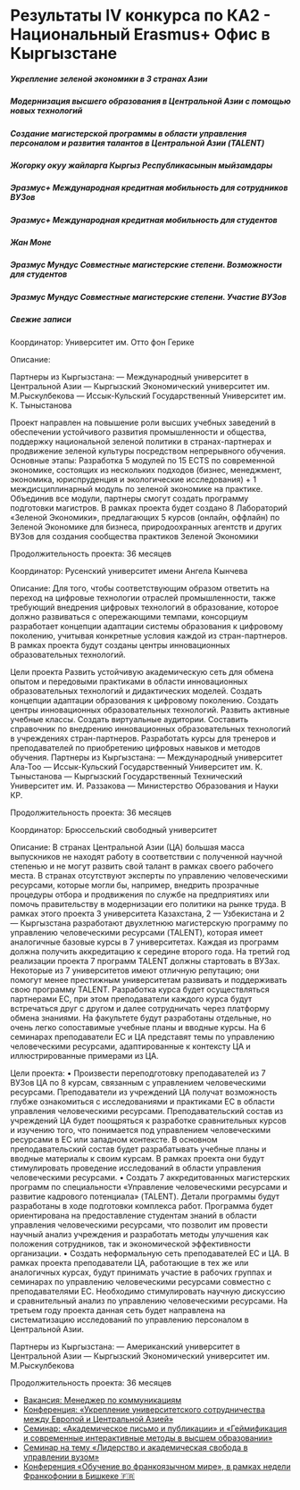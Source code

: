 # Результаты IV конкурса по КА2 - Национальный Erasmus+ Офис в Кыргызстане

##### Укрепление зеленой экономики в 3 странах Азии

##### Модернизация высшего образования в Центральной Азии с помощью новых технологий

##### Создание магистерской программы в области управления персоналом и развития талантов в Центральной Азии (TALENT)

##### Жогорку окуу жайларга Кыргыз Республикасынын мыйзамдары

##### Эразмус+ Международная кредитная мобильность для сотрудников ВУЗов

##### Эразмус+ Международная кредитная мобильность для студентов

##### Жан Моне

##### Эразмус Мундус Совместные магистерские степени. Возможности для студентов

##### Эразмус Мундус Совместные магистерские степени. Участие ВУЗов

##### Свежие записи

Координатор: Университет им. Отто фон Герике

Описание:

Партнеры из Кыргызстана:
— Международный университет в Центральной Азии
— Кыргызский Экономический университет им. М.Рыскулбекова
— Иссык-Кульский Государственный Университет им. К. Тыныстанова

Проект направлен на повышение роли высших учебных заведений в обеспечении устойчивого развития промышленности и общества, поддержку национальной зеленой политики в странах-партнерах и продвижение зеленой культуры посредством непрерывного обучения.
Основные этапы: Разработка 5 модулей по 15 ECTS по современной экономике, состоящих из нескольких подходов (бизнес, менеджмент, экономика, юриспруденция и экологические исследования) + 1 междисциплинарный модуль по зеленой экономике на практике. Объединив все модули, партнеры смогут создать программу подготовки магистров.
В рамках проекта будет создано 8 Лабораторий  «Зеленой Экономики», предлагающих 5 курсов (онлайн, оффлайн) по Зеленой Экономике для бизнеса, природоохранных агентств и других ВУЗов для создания сообщества практиков Зеленой Экономики

Продолжительность проекта: 36 месяцев

Координатор: Русенский университет имени Ангела Кынчева

Описание:
Для того, чтобы соответствующим образом ответить на переход на цифровые технологии отраслей промышленности, также требующий внедрения цифровых технологий в образование, которое должно развиваться с опережающими темпами, консорциум разработает концепции адаптации системы образования к цифровому поколению, учитывая конкретные условия каждой из стран-партнеров. В рамках проекта будут созданы  центры инновационных образовательных технологий.

Цели проекта
Развить устойчивую академическую сеть для обмена опытом и передовыми практиками в области инновационных образовательных технологий и дидактических моделей.
Создать концепции адаптации образования к цифровому поколению.
Создать центры инновационных образовательных технологий.
Развить активные учебные классы.
Создать виртуальные аудитории.
Составить справочник по внедрению инновационных образовательных технологий в учреждениях стран-партнеров.
Разработать курсы для тренеров и преподавателей по приобретению цифровых навыков и методов обучения.
Партнеры из Кыргызстана:
— Международный университет Ала-Тоо
— Иссык-Кульский Государственный Университет им. К. Тыныстанова
— Кыргызский Государственный Технический Университет им. И. Раззакова
— Министерство Образования и Науки КР.

Продолжительность проекта: 36 месяцев

Координатор: Брюссельский свободный университет

Описание:
В странах Центральной Азии (ЦА) большая масса выпускников не находят работу в соответствии с полученной научной степенью и не могут развить свой талант в рамках своего рабочего места. В странах отсутствуют эксперты по управлению человеческими ресурсами, которые могли бы, например, внедрить прозрачные процедуры отбора и продвижения по службе на предприятиях или помочь правительству в модернизации его политики на рынке труда.
В рамках этого проекта 3 университета Казахстана, 2 — Узбекистана и 2 — Кыргызстана разработают двухлетнюю магистерскую программу по управлению человеческими ресурсами (TALENT), которая имеет аналогичные базовые курсы в 7 университетах. Каждая из программ должна получить аккредитацию к середине второго года. На третий год реализации проекта 7 программ TALENT должны стартовать в ВУЗах. Некоторые из 7 университетов имеют отличную репутацию; они помогут менее престижным университетам развивать и поддерживать свою программу TALENT. Разработка курса будет осуществляться партнерами ЕС, при этом преподаватели каждого курса будут встречаться друг с другом и далее сотрудничать через платформу обмена знаниями. На факультете будут разработаны отдельные, но очень легко сопоставимые учебные планы и вводные курсы. На 6 семинарах преподаватели ЕС и ЦА представят темы по управлению человеческими ресурсами, адаптированные к контексту ЦА и иллюстрированные примерами из ЦА.

Цели проекта:
•	Произвести переподготовку преподавателей из 7 ВУЗов ЦА по 8 курсам, связанным с управлением человеческими ресурсами. Преподаватели из учреждений ЦА получат возможность глубже ознакомиться с исследованиями и практиками ЕС в области управления человеческими ресурсами. Преподавательский состав из учреждений ЦА будет поощряться к разработке сравнительных курсов и изучению того, что понимается под управлением человеческими ресурсами в ЕС или западном контексте. В основном преподавательский состав будет разрабатывать учебные планы и вводные материалы к своим курсам. В рамках проекта они будут стимулировать проведение исследований в области управления человеческими ресурсами.
•	Создать 7 аккредитованных магистерских программ по специальности «Управление человеческими ресурсами и развитие кадрового потенциала» (TALENT). Детали программы будут разработаны в ходе подготовки комплекса работ. Программа будет ориентирована на предоставление студентам знаний в области управления человеческими ресурсами, что позволит им провести научный анализ учреждения и разработать методы улучшения как положения сотрудников, так и экономической эффективности организации.
•	Создать неформальную сеть преподавателей ЕС и ЦА. В рамках проекта преподаватели ЦА, работающие в тех же или аналогичных курсах, будут принимать участие в рабочих группах и семинарах по управлению человеческими ресурсами совместно с преподавателями ЕС. Необходимо стимулировать научную дискуссию и сравнительный анализ по управлению человеческими ресурсами. На третьем году проекта данная сеть будет направлена на систематизацию исследований по управлению персоналом в Центральной Азии.

Партнеры из Кыргызстана:
— Американский университет в Центральной Азии
— Кыргызский Экономический университет им. М.Рыскулбекова

Продолжительность проекта: 36 месяцев













* [Вакансия: Менеджер по коммуникациям](https://erasmusplus.kg/blog/2025/05/12/vacancy-communications-manager/)
* [Конференция: «Укрепление университетского сотрудничества между Европой и Центральной Азией»](https://erasmusplus.kg/blog/2025/04/24/%d0%ba%d0%be%d0%bd%d1%84%d0%b5%d1%80%d0%b5%d0%bd%d1%86%d0%b8%d1%8f-%d1%83%d0%ba%d1%80%d0%b5%d0%bf%d0%bb%d0%b5%d0%bd%d0%b8%d0%b5-%d1%83%d0%bd%d0%b8%d0%b2%d0%b5%d1%80%d1%81%d0%b8%d1%82%d0%b5/)
* [Семинар: «Академическое письмо и публикации» и «Геймификация и современные интерактивные методы в высшем образовании»](https://erasmusplus.kg/blog/2025/04/19/seminar_academic_writing_publications_gamification/)
* [Семинар на тему «Лидерство и академическая свобода в управлении вузом»](https://erasmusplus.kg/blog/2025/04/18/seminar_omurov/)
* [Конференция «Обучение во франкоязычном мире», в рамках недели Франкофонии в Бишкеке 🇫🇷](https://erasmusplus.kg/blog/2025/04/11/%d0%ba%d0%be%d0%bd%d1%84%d0%b5%d1%80%d0%b5%d0%bd%d1%86%d0%b8%d1%8f-%d0%be%d0%b1%d1%83%d1%87%d0%b5%d0%bd%d0%b8%d0%b5-%d0%b2%d0%be-%d1%84%d1%80%d0%b0%d0%bd%d0%ba%d0%be%d1%8f%d0%b7%d1%8b%d1%87/)

